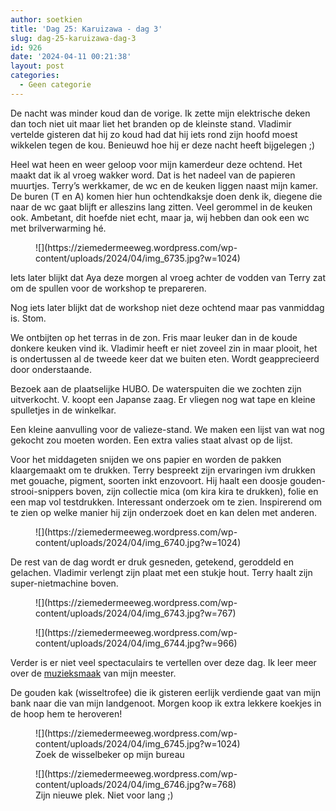 ```yaml
---
author: soetkien
title: 'Dag 25: Karuizawa - dag 3'
slug: dag-25-karuizawa-dag-3
id: 926
date: '2024-04-11 00:21:38'
layout: post
categories:
  - Geen categorie
---
```


De nacht was minder koud dan de vorige. Ik zette mijn elektrische deken dan toch niet uit maar liet het branden op de kleinste stand. Vladimir vertelde gisteren dat hij zo koud had dat hij iets rond zijn hoofd moest wikkelen tegen de kou. Benieuwd hoe hij er deze nacht heeft bijgelegen ;)

Heel wat heen en weer geloop voor mijn kamerdeur deze ochtend. Het maakt dat ik al vroeg wakker word. Dat is het nadeel van de papieren muurtjes. Terry’s werkkamer, de wc en de keuken liggen naast mijn kamer. De buren (T en A) komen hier hun ochtendkaksje doen denk ik, diegene die naar de wc gaat blijft er alleszins lang zitten. Veel gerommel in de keuken ook. Ambetant, dit hoefde niet echt, maar ja, wij hebben dan ook een wc met brilverwarming hé.

<figure class="wp-block-image size-large">![](https://ziemedermeeweg.wordpress.com/wp-content/uploads/2024/04/img_6735.jpg?w=1024)</figure>

Iets later blijkt dat Aya deze morgen al vroeg achter de vodden van Terry zat om de spullen voor de workshop te prepareren.

Nog iets later blijkt dat de workshop niet deze ochtend maar pas vanmiddag is. Stom.

We ontbijten op het terras in de zon. Fris maar leuker dan in de koude donkere keuken vind ik. Vladimir heeft er niet zoveel zin in maar plooit, het is ondertussen al de tweede keer dat we buiten eten. Wordt geapprecieerd door onderstaande.

Bezoek aan de plaatselijke HUBO. De waterspuiten die we zochten zijn uitverkocht. V. koopt een Japanse zaag. Er vliegen nog wat tape en kleine spulletjes in de winkelkar.

Een kleine aanvulling voor de valieze-stand. We maken een lijst van wat nog gekocht zou moeten worden. Een extra valies staat alvast op de lijst.

Voor het middageten snijden we ons papier en worden de pakken klaargemaakt om te drukken. Terry bespreekt zijn ervaringen ivm drukken met gouache, pigment, soorten inkt enzovoort. Hij haalt een doosje gouden-strooi-snippers boven, zijn collectie mica (om kira kira te drukken), folie en een map vol testdrukken. Interessant onderzoek om te zien. Inspirerend om te zien op welke manier hij zijn onderzoek doet en kan delen met anderen.

<figure class="wp-block-image size-large">![](https://ziemedermeeweg.wordpress.com/wp-content/uploads/2024/04/img_6740.jpg?w=1024)</figure>

De rest van de dag wordt er druk gesneden, getekend, geroddeld en gelachen. Vladimir verlengt zijn plaat met een stukje hout. Terry haalt zijn super-nietmachine boven.

<figure class="wp-block-image size-large">![](https://ziemedermeeweg.wordpress.com/wp-content/uploads/2024/04/img_6743.jpg?w=767)</figure>

<figure class="wp-block-image size-large">![](https://ziemedermeeweg.wordpress.com/wp-content/uploads/2024/04/img_6744.jpg?w=966)</figure>

Verder is er niet veel spectaculairs te vertellen over deze dag. Ik leer meer over de [muzieksmaak](https://www.google.com/search?client=safari&sca_esv=fd299e0f5b2672c9&sca_upv=1&hl=nl-be&q=&si=AKbGX_rtvl4gHjpzPKpYolykTK-DwT7ha6dJftcynCd9eVgGN0Fxv1U9w4a8OKPmTXLV-G0t8hVszqnHfSQrjU8vIf8BnQdVUe-sLiNI-Lx-4YrZSReyLlEHtWn46loKCh1OgqDKMD9p&sa=X&ved=2ahUKEwjzn-bVw7qFAxXla_UHHckED8IQv_UKKAB6BAgYEAE&biw=375&bih=547&dpr=2) van mijn meester.

De gouden kak (wisseltrofee) die ik gisteren eerlijk verdiende gaat van mijn bank naar die van mijn landgenoot. Morgen koop ik extra lekkere koekjes in de hoop hem te heroveren!

<figure class="wp-block-image size-large">![](https://ziemedermeeweg.wordpress.com/wp-content/uploads/2024/04/img_6745.jpg?w=1024)

<figcaption class="wp-element-caption">Zoek de wisselbeker op mijn bureau</figcaption>

</figure>

<figure class="wp-block-image size-large">![](https://ziemedermeeweg.wordpress.com/wp-content/uploads/2024/04/img_6746.jpg?w=768)

<figcaption class="wp-element-caption">Zijn nieuwe plek. Niet voor lang ;)</figcaption>

</figure>